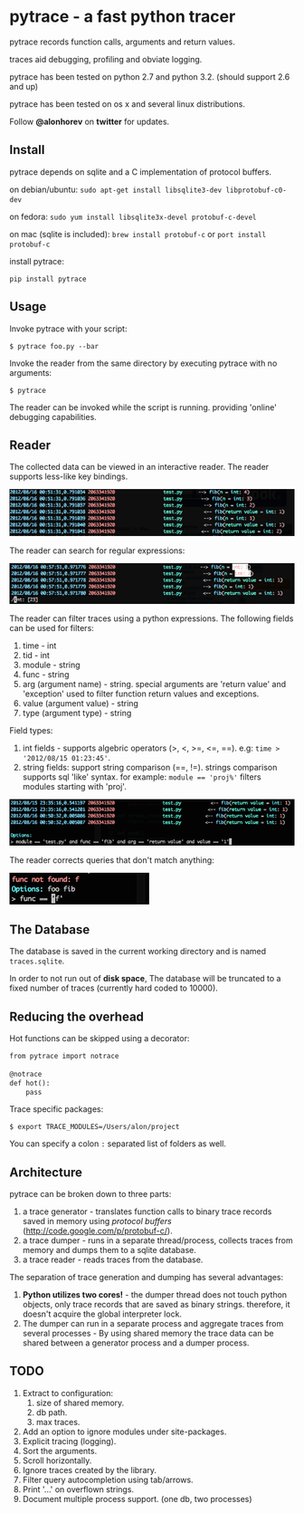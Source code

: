 pytrace - a fast python tracer
==============================

pytrace records function calls, arguments and return values.

traces aid debugging, profiling and obviate logging.


pytrace has been tested on python 2.7 and python 3.2. (should support 2.6 and up)

pytrace has been tested on os x and several linux distributions.


Follow **@alonhorev** on **twitter** for updates.

Install
-------

pytrace depends on sqlite and a C implementation of protocol buffers.

on debian/ubuntu: `sudo apt-get install libsqlite3-dev libprotobuf-c0-dev`

on fedora: `sudo yum install libsqlite3x-devel protobuf-c-devel`

on mac (sqlite is included): `brew install protobuf-c` or `port install protobuf-c`

install pytrace:

	pip install pytrace

Usage
-----

Invoke pytrace with your script:

	$ pytrace foo.py --bar
	
Invoke the reader from the same directory by executing pytrace with no arguments:
	
	$ pytrace

The reader can be invoked while the script is running. providing 'online' debugging capabilities.

Reader
------

The collected data can be viewed in an interactive reader. The reader supports less-like key bindings.

![trace reader](https://github.com/alonho/pytrace/raw/master/pics/view.png)

The reader can search for regular expressions:

![trace search](https://github.com/alonho/pytrace/raw/master/pics/search.png)

The reader can filter traces using a python expressions. The following fields can be used for filters:

1. time - int
2. tid - int
3. module - string
4. func - string
5. arg (argument name) - string. special arguments are 'return value' and 'exception' used to filter function return values and exceptions.
6. value (argument value)  - string
7. type (argument type) - string

Field types:

1. int fields - supports algebric operators (>, <, >=, <=, ==). e.g: `time > '2012/08/15 01:23:45'`.
2. string fields: support string comparison (==, !=). strings comparison supports sql 'like' syntax. for example: `module == 'proj%'` filters modules starting with 'proj'.

![trace filter](https://github.com/alonho/pytrace/raw/master/pics/filter.png)

The reader corrects queries that don't match anything:

![filter correction](https://github.com/alonho/pytrace/raw/master/pics/correction.png)

The Database
------------

The database is saved in the current working directory and is named `traces.sqlite`.

In order to not run out of **disk space**, The database will be truncated to a fixed number of traces (currently hard coded to 10000). 

Reducing the overhead
---------------------

Hot functions can be skipped using a decorator:

	from pytrace import notrace
	
	@notrace
	def hot():
		pass

Trace specific packages:

	$ export TRACE_MODULES=/Users/alon/project

You can specify a colon `:` separated list of folders as well.

Architecture
------------

pytrace can be broken down to three parts:

1. a trace generator - translates function calls to binary trace records saved in memory using *protocol buffers* (http://code.google.com/p/protobuf-c/).
2. a trace dumper - runs in a separate thread/process, collects traces from memory and dumps them to a sqlite database. 
3. a trace reader - reads traces from the database.

The separation of trace generation and dumping has several advantages:

1. **Python utilizes two cores!** - the dumper thread does not touch python objects, only trace records that are saved as binary strings. therefore, it doesn't acquire the global interpreter lock.
2. The dumper can run in a separate process and aggregate traces from several processes - By using shared memory the trace data can be shared between a generator process and a dumper process.

TODO
----

1. Extract to configuration: 
   1. size of shared memory.
   2. db path.
   3. max traces.
2. Add an option to ignore modules under site-packages.
3. Explicit tracing (logging).
4. Sort the arguments.
5. Scroll horizontally.
6. Ignore traces created by the library.
7. Filter query autocompletion using tab/arrows.
8. Print '...' on overflown strings.
9. Document multiple process support. (one db, two processes)
